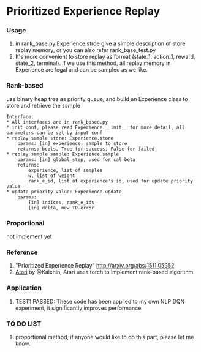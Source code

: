 # Prioritized Experience Replay

### Usage
1. in rank_base.py Experience.stroe give a simple description of store replay memory, or you can also refer rank_base_test.py
2. It's more convenient to store replay as format (state_1, action_1, reward, state_2, terminal). If we use this method, all replay memory in Experience are legal and can be sampled as we like.

### Rank-based
use binary heap tree as priority queue, and build an Experience class to store and retrieve the sample
  
    Interface:
    * All interfaces are in rank_based.py
    * init conf, please read Experience.__init__ for more detail, all parameters can be set by input conf
    * replay sample store: Experience.store
    	params: [in] experience, sample to store
    	returns: bools, True for success, False for failed
    * replay sample sample: Experience.sample
    	params: [in] global_step, used for cal beta
    	returns: 
    		experience, list of samples
    		w, list of weight
    		rank_e_id, list of experience's id, used for update priority value
    * update priority value: Experience.update
    	params: 
    		[in] indices, rank_e_ids
    		[in] delta, new TD-error

### Proportional
not implement yet

### Reference
1. "Prioritized Experience Replay" http://arxiv.org/abs/1511.05952
2. [Atari](https://github.com/Kaixhin/Atari) by @Kaixhin, Atari uses torch to implement rank-based algorithm.

### Application
1. TEST1 PASSED: These code has been applied to my own NLP DQN experiment, it significantly improves performance.

### TO DO LIST
1. proportional method, if anyone would like to do this part, please let me know.
